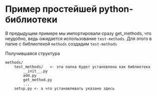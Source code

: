 # Пример простейшей python-библиотеки 

В предыдущем примере мы импортировали сразу get_methods, что неудобно, ведь ожидается использование `test-methods`. Для этого в папке с библиотекой `methods` создадим `test-methods`

Получившаяся структура

    methods/
        test_methods/   <- эта папка будет установлена как библиотека
            __init__.py
            add.py
            get_method.py
            ...
        setup.py <- а что устанавливать указано здесь
